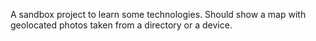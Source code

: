 A sandbox project to learn some technologies. Should show a map with geolocated photos taken from a directory or a device.

